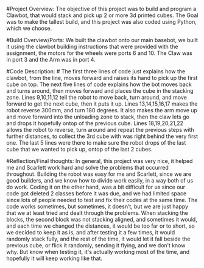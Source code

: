 #Project Overview: The objective of this project was to build and program a Clawbot, that would stack and pick up 2 or more 3d printed cubes. The Goal was to make the tallest build, and this project was also coded using Python, which we choose.

#Build Overview/Ports: We built the clawbot onto our main basebot, we built it using the clawbot building instructions that were provided with the assignment, the motors for the wheels were ports 6 and 10. The Claw was in port 3 and the Arm was in port 4. 

#Code Description: # The first three lines of code just explains how the clawbot, from the line, moves forward and raises its hand to pick up the first cube on top. The next five lines of code explains how the bot moves back and turns around, then moves forward and places the cube in the stacking zone. Lines 9,10,11,12 tell the robot to move back, turn around, and move forward to get the next cube, then it puts it up. Lines 13,14,15,16,17 makes the robot reverse 300mm, and turn 180 degrees. It also makes the arm move up and move forward into the unloading zone to stack, then the claw lets go and drops it hopefully ontop of the previous cube. Lines 18,19,20,21,22 allows the robot to reverse, turn around and repeat the previous steps with further distances, to collect the 3rd cube with was right behind the very first one. The last 5 lines were there to make sure the robot drops of the last cube that we wanted to pick up, ontop of the last 2 cubes.

#Reflection/Final thoughts: In general, this project was very nice, it helped me and Scarlett work hard and solve the problems that occurred throughout. Building the robot was easy for me and Scarlett, since we are good builders, and we know how to divide work easily, in a way both of us do work. Coding it on the other hand, was a bit difficult for us since our code got deleted 2 classes before it was due, and we had limited space since lots of people needed to test and fix their codes at the same time. The code works sometimes, but sometimes, it doesn’t, but we are just happy that we at least tried and dealt through the problems. When stacking the blocks, the second block was not stacking aligned, and sometimes it would, and each time we changed the distances, it would be too far or to short, so we decided to keep it as is, and after testing it a few times, it would randomly stack fully, and the rest of the time, it would let it fall beside the previous cube, or flick it randomly, sending it flying, and we don’t know why. But know when testing it, it's actually working most of the time, and hopefully it will keep working like that. 
